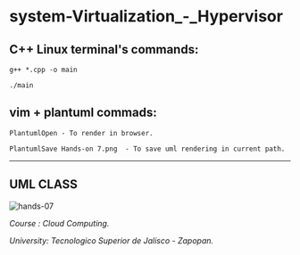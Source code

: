 # system-Virtualization_-_Hypervisor

## C++ Linux terminal's commands: 
```
g++ *.cpp -o main
```
```
./main
```
## vim + plantuml commads:
```
PlantumlOpen - To render in browser.
```
```
PlantumlSave Hands-on 7.png  - To save uml rendering in current path.
```

<hr>

## UML CLASS

![hands-07](https://user-images.githubusercontent.com/67779237/200105067-8b2ea9f0-d05b-4950-ade0-f09a1e3e2ec2.png)


<i>Course : Cloud Computing.</i>

<i>University: Tecnologico Superior de Jalisco - Zapopan.</i>
